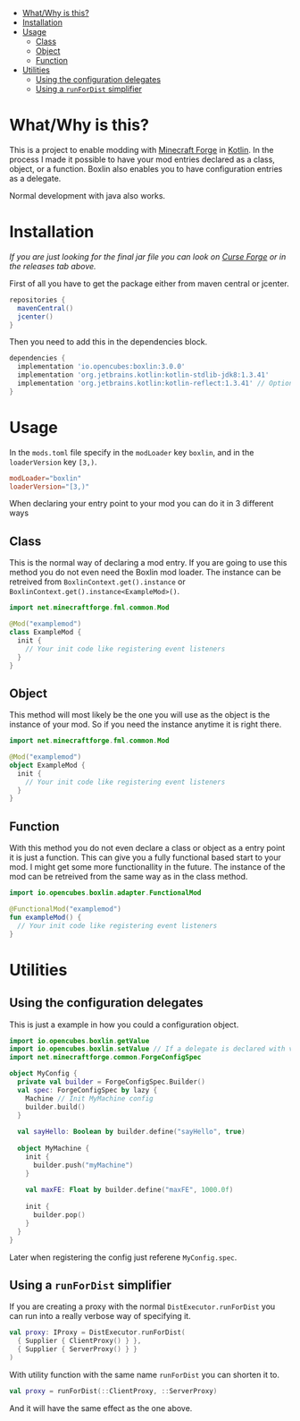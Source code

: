 - [What/Why is this?](#whatwhy-is-this)
- [Installation](#installation)
- [Usage](#usage)
  - [Class](#class)
  - [Object](#object)
  - [Function](#function)
- [Utilities](#utilities)
  - [Using the configuration delegates](#using-the-configuration-delegates)
  - [Using a `runForDist` simplifier](#using-a-runfordist-simplifier)

# What/Why is this?

This is a project to enable modding with [Minecraft Forge][mcf] in [Kotlin][kt]. In the process I made it possible to have your mod entries declared as a class, object, or a function. Boxlin also enables you to have configuration entries as a delegate.

Normal development with java also works.

# Installation

*If you are just looking for the final jar file you can look on [Curse Forge][cf] or in the releases tab above.*

First of all you have to get the package either from maven central or jcenter.
```gradle
repositories {
  mavenCentral()
  jcenter()
}
```
Then you need to add this in the dependencies block.
```gradle
dependencies {
  implementation 'io.opencubes:boxlin:3.0.0'
  implementation 'org.jetbrains.kotlin:kotlin-stdlib-jdk8:1.3.41'
  implementation 'org.jetbrains.kotlin:kotlin-reflect:1.3.41' // Optional
}
```

# Usage

In the `mods.toml` file specify in the `modLoader` key `boxlin`, and in the `loaderVersion` key `[3,)`.
```toml
modLoader="boxlin"
loaderVersion="[3,)"
```

When declaring your entry point to your mod you can do it in 3 different ways

## Class

This is the normal way of declaring a mod entry. If you are going to use this method you do not even need the Boxlin mod loader. The instance can be retreived from `BoxlinContext.get().instance` or `BoxlinContext.get().instance<ExampleMod>()`.

```kotlin
import net.minecraftforge.fml.common.Mod

@Mod("examplemod")
class ExampleMod {
  init {
    // Your init code like registering event listeners
  }
}
```

## Object

This method will most likely be the one you will use as the object is the instance of your mod. So if you need the instance anytime it is right there.

```kotlin
import net.minecraftforge.fml.common.Mod

@Mod("examplemod")
object ExampleMod {
  init {
    // Your init code like registering event listeners
  }
}
```

## Function

With this method you do not even declare a class or object as a entry point it is just a function. This can give you a fully functional based start to your mod. I might get some more functionallity in the future. The instance of the mod can be retreived from the same way as in the class method.

```kotlin
import io.opencubes.boxlin.adapter.FunctionalMod

@FunctionalMod("examplemod")
fun exampleMod() {
  // Your init code like registering event listeners
}
```

# Utilities
## Using the configuration delegates

This is just a example in how you could a configuration object.
```kotlin
import io.opencubes.boxlin.getValue
import io.opencubes.boxlin.setValue // If a delegate is declared with var
import net.minecraftforge.common.ForgeConfigSpec

object MyConfig {
  private val builder = ForgeConfigSpec.Builder()
  val spec: ForgeConfigSpec by lazy { 
    Machine // Init MyMachine config
    builder.build()
  }
  
  val sayHello: Boolean by builder.define("sayHello", true)
  
  object MyMachine {
    init {
      builder.push("myMachine")
    }
    
    val maxFE: Float by builder.define("maxFE", 1000.0f)
    
    init {
      builder.pop()
    }
  }
}
```
Later when registering the config just referene `MyConfig.spec`.

## Using a `runForDist` simplifier

If you are creating a proxy with the normal `DistExecutor.runForDist` you can run into a really verbose way of specifying it.
```kotlin
val proxy: IProxy = DistExecutor.runForDist(
  { Supplier { ClientProxy() } },
  { Supplier { ServerProxy() } }
)
``` 
With utility function with the same name `runForDist` you can shorten it to.
```kotlin
val proxy = runForDist(::ClientProxy, ::ServerProxy)
```
And it will have the same effect as the one above.

[mcf]: https://minecraftforge.net
[kt]: https://kotlinlang.org
[cf]: https://www.curseforge.com/minecraft/mc-mods/boxlin
